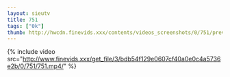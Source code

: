 ```yaml
--- 
layout: sieutv
title: 751
tags: ["0k"]
thumb: http://hwcdn.finevids.xxx/contents/videos_screenshots/0/751/preview.mp4.jpg
---
```

{% include video src="http://www.finevids.xxx/get_file/3/bdb54f129e0607cf40a0e0c4a5736e2b/0/751/751.mp4/" %} 
